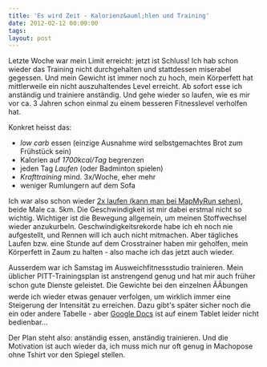 ```yaml
---
title: 'Es wird Zeit - Kalorienz&auml;hlen und Training'
date: 2012-02-12 00:00:00 
tags: 
layout: post
---
```

Letzte Woche war mein Limit erreicht: jetzt ist Schluss! Ich hab schon 
wieder das Training nicht durchgehalten und stattdessen miserabel gegessen. 
Und mein Gewicht ist immer noch zu hoch, mein Körperfett hat mittlerweile 
ein nicht auszuhaltendes Level erreicht. Ab sofort esse ich anständig 
und trainiere anständig. Und gehe wieder so laufen, wie es mir vor ca. 
3 Jahren schon einmal zu einem besseren Fitnesslevel verholfen hat.

Konkret heisst das:

* *low carb* essen (einzige Ausnahme wird selbstgemachtes Brot zum Frühstück sein)
* Kalorien auf *1700kcal/Tag* begrenzen
* jeden Tag *Laufen* (oder Badminton spielen)
* *Krafttraining* mind. 3x/Woche, eher mehr
* weniger Rumlungern auf dem Sofa

Ich war also schon wieder [2x laufen (kann man bei MapMyRun sehen)][1], beide Male ca. 5km. Die
Geschwindigkeit ist mir dabei erstmal nicht so wichtig. Wichtiger ist die
Bewegung allgemein, um meinen Stoffwechsel wieder anzukurbeln.
Geschwindigkeitsrekorde habe ich eh noch nie aufgestellt, und Rennen
will ich auch nicht mitmachen. Aber tägliches Laufen bzw. eine Stunde auf
dem Crosstrainer haben mir geholfen, mein Körperfett in Zaum zu halten -
also mache ich das jetzt auch wieder.

Ausserdem war ich Samstag im Ausweichfitnessstudio trainieren. Mein
üblicher PITT-Trainingsplan ist anstrengend genug und hat mir auch früher
schon gute Dienste geleistet. Die Gewichte bei den einzelnen ÃÂbungen
werde ich wieder etwas genauer verfolgen, um wirklich immer eine
Steigerung der Intensität zu erreichen. Dazu gibt's später sicher noch
die ein oder andere Tabelle - aber [Google Docs][0] ist auf einem Tablet
leider nicht bedienbar...

Der Plan steht also: anständig essen, anständig trainieren. Und die
Motivation ist auch wieder da, ich muss mich nur oft genug in Machopose
ohne Tshirt vor den Spiegel stellen.

[0]: http://docs.google.com
[1]: http://www.mapmyrun.com/profile/7640374/
